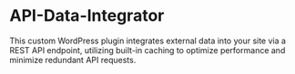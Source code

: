 # API-Data-Integrator
This custom WordPress plugin integrates external data into your site via a REST API endpoint, utilizing built-in caching to optimize performance and minimize redundant API requests.
